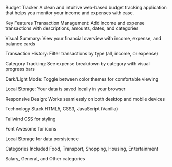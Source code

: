 Budget Tracker
A clean and intuitive web-based budget tracking application that helps you monitor your income and expenses with ease.

Key Features
Transaction Management: Add income and expense transactions with descriptions, amounts, dates, and categories

Visual Summary: View your financial overview with income, expense, and balance cards

Transaction History: Filter transactions by type (all, income, or expense)

Category Tracking: See expense breakdown by category with visual progress bars

Dark/Light Mode: Toggle between color themes for comfortable viewing

Local Storage: Your data is saved locally in your browser

Responsive Design: Works seamlessly on both desktop and mobile devices

Technology Stack
HTML5, CSS3, JavaScript (Vanilla)

Tailwind CSS for styling

Font Awesome for icons

Local Storage for data persistence

Categories Included
Food, Transport, Shopping, Housing, Entertainment

Salary, General, and Other categories
